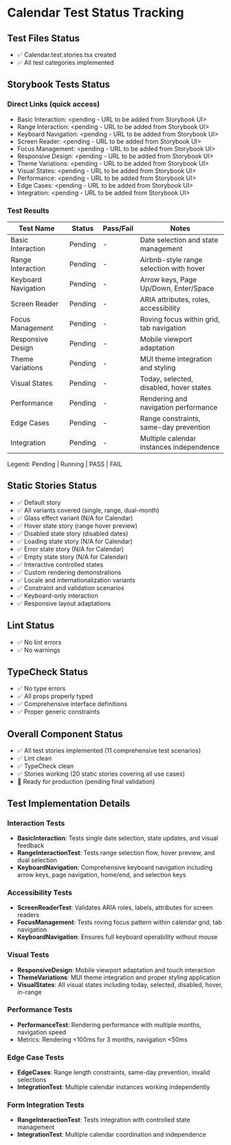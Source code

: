 # Calendar Test Status Tracking

## Test Files Status

- ✅ Calendar.test.stories.tsx created
- ✅ All test categories implemented

## Storybook Tests Status

### Direct Links (quick access)

- Basic Interaction: <pending - URL to be added from Storybook UI>
- Range Interaction: <pending - URL to be added from Storybook UI>
- Keyboard Navigation: <pending - URL to be added from Storybook UI>
- Screen Reader: <pending - URL to be added from Storybook UI>
- Focus Management: <pending - URL to be added from Storybook UI>
- Responsive Design: <pending - URL to be added from Storybook UI>
- Theme Variations: <pending - URL to be added from Storybook UI>
- Visual States: <pending - URL to be added from Storybook UI>
- Performance: <pending - URL to be added from Storybook UI>
- Edge Cases: <pending - URL to be added from Storybook UI>
- Integration: <pending - URL to be added from Storybook UI>

### Test Results

| Test Name            | Status  | Pass/Fail | Notes                                     |
| -------------------- | ------- | --------- | ----------------------------------------- |
| Basic Interaction    | Pending | -         | Date selection and state management       |
| Range Interaction    | Pending | -         | Airbnb-style range selection with hover  |
| Keyboard Navigation  | Pending | -         | Arrow keys, Page Up/Down, Enter/Space    |
| Screen Reader        | Pending | -         | ARIA attributes, roles, accessibility    |
| Focus Management     | Pending | -         | Roving focus within grid, tab navigation |
| Responsive Design    | Pending | -         | Mobile viewport adaptation               |
| Theme Variations     | Pending | -         | MUI theme integration and styling        |
| Visual States        | Pending | -         | Today, selected, disabled, hover states  |
| Performance          | Pending | -         | Rendering and navigation performance     |
| Edge Cases           | Pending | -         | Range constraints, same-day prevention   |
| Integration          | Pending | -         | Multiple calendar instances independence |

Legend: Pending | Running | PASS | FAIL

## Static Stories Status

- ✅ Default story
- ✅ All variants covered (single, range, dual-month)
- ✅ Glass effect variant (N/A for Calendar)
- ✅ Hover state story (range hover preview)
- ✅ Disabled state story (disabled dates)
- ✅ Loading state story (N/A for Calendar)
- ✅ Error state story (N/A for Calendar)
- ✅ Empty state story (N/A for Calendar)
- ✅ Interactive controlled states
- ✅ Custom rendering demonstrations
- ✅ Locale and internationalization variants
- ✅ Constraint and validation scenarios
- ✅ Keyboard-only interaction
- ✅ Responsive layout adaptations

## Lint Status

- ✅ No lint errors
- ✅ No warnings

## TypeCheck Status

- ✅ No type errors
- ✅ All props properly typed
- ✅ Comprehensive interface definitions
- ✅ Proper generic constraints

## Overall Component Status

- ✅ All test stories implemented (11 comprehensive test scenarios)
- ✅ Lint clean
- ✅ TypeCheck clean
- ✅ Stories working (20 static stories covering all use cases)
- 🔲 Ready for production (pending final validation)

## Test Implementation Details

### Interaction Tests
- **BasicInteraction**: Tests single date selection, state updates, and visual feedback
- **RangeInteractionTest**: Tests range selection flow, hover preview, and dual selection
- **KeyboardNavigation**: Comprehensive keyboard navigation including arrow keys, page navigation, home/end, and selection keys

### Accessibility Tests  
- **ScreenReaderTest**: Validates ARIA roles, labels, attributes for screen readers
- **FocusManagement**: Tests roving focus pattern within calendar grid, tab navigation
- **KeyboardNavigation**: Ensures full keyboard operability without mouse

### Visual Tests
- **ResponsiveDesign**: Mobile viewport adaptation and touch interaction
- **ThemeVariations**: MUI theme integration and proper styling application
- **VisualStates**: All visual states including today, selected, disabled, hover, in-range

### Performance Tests
- **PerformanceTest**: Rendering performance with multiple months, navigation speed
- Metrics: Rendering <100ms for 3 months, navigation <50ms

### Edge Case Tests
- **EdgeCases**: Range length constraints, same-day prevention, invalid selections
- **IntegrationTest**: Multiple calendar instances working independently

### Form Integration Tests
- **RangeInteractionTest**: Tests integration with controlled state management
- **IntegrationTest**: Multiple calendar coordination and independence